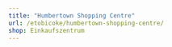 ```yaml
---
title: "Humbertown Shopping Centre"
url: /etobicoke/humbertown-shopping-centre/
shop: Einkaufszentrum
---
```


